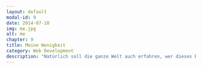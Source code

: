 ```yaml
---
layout: default
modal-id: 9
date: 2014-07-10
img: me.jpg
alt: me
chapter: 9
title: Meine Wenigkeit
category: Web Development
description: "Natürlich soll die ganze Welt auch erfahren, wer dieses Buch \"verbrochen\" hat. Mein Name ist Bengt Weiße und komme aus dem grünen Herzen Deutschlands. Schon in meiner früheren \"Jugend\" (ich bin '89er Jahrgang) habe ich - zum Leidwesen meiner Eltern - unseren ISDN-Anschluss (der in meinem Heimatort auch tatsächlich noch bis 2014 existierte) maltretiert. Alles nur um mich in den zukunfstträchtigen Programmiersprachen, wie Turbo Pascal und Delphi zu üben. Eines Tages stieß ich dann auf PHP, HTML und CSS und somit in den Sog der Webtechnologien. Neben ein paar mit Freunden betriebenen, angepassten und selbst erweiterten Foren (Danke Lukas - du alte Propansäure), konnte ich immer mehr Know-How in diesen Bereichen aufbauen. Während meines Studiums an der Universität in Paderborn war ich bei der Siemens AG tätig und konnte schon dort viele praktische Erfahrungen sammeln, wodurch ich tatsächlich im Studium gelerntes, wie Java, C und C#, auch anwenden konnte. Nach meinem Abschluss im Fach Computer Science zog es mich wieder zurück Richtung Heimat. Gelandet bin ich dann - ein wenig südlicher meines Heimatortes - in Jena. Als Allzweckwerkzeug war ich bei einer der narktführenden eCommerce Software tätig. Ob Backend oder Frontend - \"Bengt macht das schon\". Auf der Suche nach Abwechslung bin dann bei der FLYACTS GmbH in Jena gelandet. Auch dort bin ich wieder in allen Gebieten im Einsatz. Ob NodeJS-API oder Mobile-/Web-App - ich habe als interner technischer Leiter überall meine Finger im Spiel. Im Mai 2015 erhielt ich dann einen recht überraschenden, aber sehr freundlichen und erfreulichen Anruf vom Carl-Hanser Verlag. Über die direkte Frage: \"Wollen Sie ein Buch über das Thema Ionic schreiben?\", war ich dann doch ein wenig perplex. Mir schwebte schon seit geraumer Zeit die Idee im Kopf mal ein Buch zu schreiben. Das es dann so schnell gehen würde - und dann auch noch ein Sachbuch! Lange Rede, wenig Sinn --> Ich hoffe, dass das Erstlingswerk ein paar Menschen hilft und fachlich keine groben Schnitzen enthalten sind."
---
```

